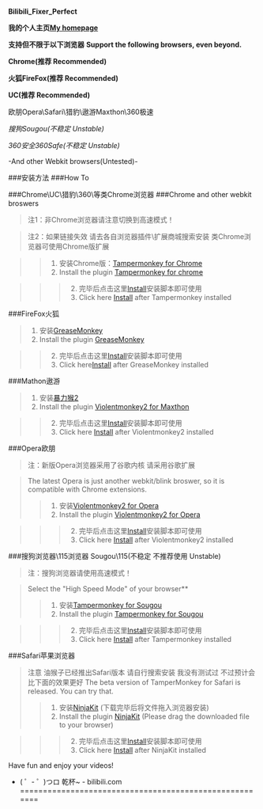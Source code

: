 **Bilibili_Fixer_Perfect**

**我的个人主页[My homepage][]**

<!-- **本黑科技理论上兼容所有浏览器请务必仔细观看教程！** -->
<!-- **This script theoretically support all browsers(limited for IE) PLEASE read the following instruments** -->

**支持但不限于以下浏览器**
**Support the following browsers, even beyond.**

**Chrome(推荐 Recommended)**

**火狐FireFox(推荐 Recommended)**

**UC(推荐 Recommended)**

欧朋Opera\Safari\猎豹\遨游Maxthon\360极速

_搜狗Sougou(不稳定 Unstable)_

_360安全360Safe(不稳定 Unstable)_

-And other Webkit browsers(Untested)-

###安装方法
###How To

###Chrome\UC\猎豹\360\等类Chrome浏览器
###Chrome and other webkit broswers
>注1：非Chrome浏览器请注意切换到高速模式！

>注2：如果链接失效 请去各自浏览器插件\扩展商城搜索安装 类Chrome浏览器可使用Chrome版扩展

>> 1.  安装Chrome版：[Tampermonkey for Chrome][]
>> 1.  Install the plugin [Tampermonkey for chrome][]

>>> 2.  完毕后点击这里[Install][]安装脚本即可使用
>>> 2.  Click here [Install][] after Tampermonkey installed

###FireFox火狐
>  1.  安装[GreaseMonkey][]
>  1.  Install the plugin [GreaseMonkey][]

>>  2.  完毕后点击这里[Install][]安装脚本即可使用
>>  2.  Click here[Install][] after GreaseMonkey installed

###Mathon遨游
>  1.  安装[暴力猴2][]
>  1.  Install the plugin [Violentmonkey2 for Maxthon][]

>>  2.  完毕后点击这里[Install][]安装脚本即可使用
>>  2.  Click here [Install][] after Violentmonkey2 installed

###Opera欧朋
>注：新版Opera浏览器采用了谷歌内核 请采用谷歌扩展

>The latest Opera is just another webkit/blink broswer, so it is compatible with Chrome extensions.
>> 1.  安装[Violentmonkey2 for Opera][]
>> 1.  Install the plugin [Violentmonkey2 for Opera][]

>>> 2.  完毕后点击这里[Install][]安装脚本即可使用
>>> 2.  Click here [Install][] after Violentmonkey2 installed

###搜狗浏览器\115浏览器 Sougou\115(不稳定 不推荐使用 Unstable)
>注：搜狗浏览器请使用高速模式！

>Select the "High Speed Mode" of your browser**
>>1.  安装[Tampermonkey for Sougou][]
>>1.  Install the plugin [Tampermonkey for Sougou][]

>>>2.  完毕后点击这里[Install][]安装脚本即可使用
>>>2.  Click here [Install][] after Tampermonkey installed


###Safari苹果浏览器
>注意 油猴子已经推出Safari版本 请自行搜索安装 我没有测试过 不过预计会比下面的效果更好
>The beta version of TamperMonkey for Safari is released. You can try that.
>>  1.  安装[NinjaKit][] (下载完毕后将文件拖入浏览器安装)
>>  1.  Install the plugin [NinjaKit][] (Please drag the downloaded file to your browser)

>>>  2.  完毕后点击这里[Install][]安装脚本即可使用
>>>  2.  Click here [Install][] after NinjaKit installed

<!-- ###另一种安装方式 适用于无法FQ的同学（IE兼容性不高 因为没有猴子的跨域Ajax支持）

通过书签栏安装 将下面的链接拖进你的浏览器书签栏 然后在关键时刻 点击！
Or, you can drag the following link to your bookmark bar and click it when you need it.
>>>书签版地址 请拖拽进你的书签栏
[请拖拽至您的书签栏][] -->

Have fun and enjoy your videos!


 - ( ゜- ゜)つロ 乾杯~ - bilibili.com
=======================================================

  [FireAway的新浪微博]:http://weibo.com/fireaway "FireAway~"
  [剑仙乘仙剑]: http://dwz.cn/7xu6E "不粉我的人都会吃面包"
  [Install]: https://greasyfork.org/zh-CN/scripts/663-bilibili-fixer-perfect "请点这里安装！"
  [Tampermonkey for Chrome]: http://dwz.cn/7xsFz "Tampermonkey for Chrome"
  [Tampermonkey for chrome and others except 360]: http://dwz.cn/7xsFz "Tampermonkey Chrome"
  [Tampermonkey 打开的页面中肯定有个可以装 For 360浏览器]: http://t.cn/zTNqAwR "360可用二者其中之一"
  [Tampermonkey for 360]: http://t.cn/zTNqAwR "Tampermonkey for 360"
  [GreaseMonkey]: http://dwz.cn/7AYZs "GreaseMonkey"
  [暴力猴2]: http://dwz.cn/7xsHe "暴力猴2"
  [Violentmonkey2 for Maxthon]: http://dwz.cn/7xsHe "Violentmonkey2 for Maxthon"
  [Violentmonkey2 for Opera]: http://dwz.cn/7xsHY "Violentmonkey for Opera"
  [Tampermonkey for Sougou]: http://dwz.cn/7z19y "Tampermonkey for Sougou"
  [NinjaKit]: http://t.cn/zT6WETx "NinjaKit"
  [My homepage]: http://bilifixer.nmzh.net/?index=1 "Homepage"
  [My Blog]: http://fireawayh.info/ "Blog"
  [请拖拽至您的书签栏]: http://fireawayh.info/ "Bookmark"

[Chrome]: /scripts/show/165424/#1/  "Chrome\猎豹\360安全版\360极速版"
[FireFox]: /scripts/show/165424/#2/ "FireFox火狐"
[Maxthon]: /scripts/show/165424/#3/ "Maxthon遨游"
[Opera]: /scripts/show/165424/#4/ "Opera欧朋"
[Sougou]: /scripts/show/165424/#5/ "搜狗浏览器\115浏览器"
[Safari]: /scripts/show/165424/#6/ "Safari苹果"
[Others]: /scripts/show/165424/#7/ "其他双核浏览器如115"

[一键开广告]: http://tieba.baidu.com/p/2382812605 "一键点广告"
